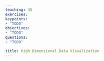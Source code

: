 ```yaml
---
teaching: 45
exercises: 
keypoints:
- "TODO"
objectives:
- "TODO"
questions:
- "TODO"

title: High Dimensional Data Visualization
---
```


